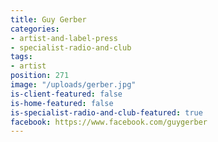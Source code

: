 ```yaml
---
title: Guy Gerber
categories:
- artist-and-label-press
- specialist-radio-and-club
tags:
- artist
position: 271
image: "/uploads/gerber.jpg"
is-client-featured: false
is-home-featured: false
is-specialist-radio-and-club-featured: true
facebook: https://www.facebook.com/guygerber
---
```


